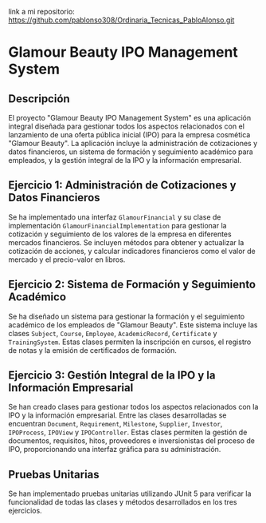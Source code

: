 link a mi repositorio: https://github.com/pablonso308/Ordinaria_Tecnicas_PabloAlonso.git

# Glamour Beauty IPO Management System

## Descripción

El proyecto "Glamour Beauty IPO Management System" es una aplicación integral diseñada para gestionar todos los aspectos relacionados con el lanzamiento de una oferta pública inicial (IPO) para la empresa cosmética "Glamour Beauty". La aplicación incluye la administración de cotizaciones y datos financieros, un sistema de formación y seguimiento académico para empleados, y la gestión integral de la IPO y la información empresarial.

## Ejercicio 1: Administración de Cotizaciones y Datos Financieros

Se ha implementado una interfaz `GlamourFinancial` y su clase de implementación `GlamourFinancialImplementation` para gestionar la cotización y seguimiento de los valores de la empresa en diferentes mercados financieros. Se incluyen métodos para obtener y actualizar la cotización de acciones, y calcular indicadores financieros como el valor de mercado y el precio-valor en libros.

## Ejercicio 2: Sistema de Formación y Seguimiento Académico

Se ha diseñado un sistema para gestionar la formación y el seguimiento académico de los empleados de "Glamour Beauty". Este sistema incluye las clases `Subject`, `Course`, `Employee`, `AcademicRecord`, `Certificate` y `TrainingSystem`. Estas clases permiten la inscripción en cursos, el registro de notas y la emisión de certificados de formación.

## Ejercicio 3: Gestión Integral de la IPO y la Información Empresarial

Se han creado clases para gestionar todos los aspectos relacionados con la IPO y la información empresarial. Entre las clases desarrolladas se encuentran `Document`, `Requirement`, `Milestone`, `Supplier`, `Investor`, `IPOProcess`, `IPOView` y `IPOController`. Estas clases permiten la gestión de documentos, requisitos, hitos, proveedores e inversionistas del proceso de IPO, proporcionando una interfaz gráfica para su administración.

## Pruebas Unitarias

Se han implementado pruebas unitarias utilizando JUnit 5 para verificar la funcionalidad de todas las clases y métodos desarrollados en los tres ejercicios.
